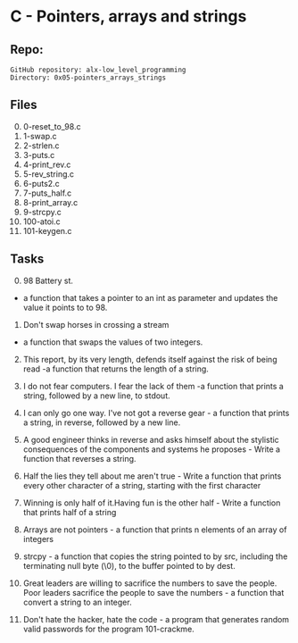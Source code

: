 # **C - Pointers, arrays and strings**

## Repo:

    GitHub repository: alx-low_level_programming
    Directory: 0x05-pointers_arrays_strings


## Files
 0. 0-reset_to_98.c
 1. 1-swap.c
 2. 2-strlen.c
 3. 3-puts.c
 4. 4-print_rev.c
 5. 5-rev_string.c
 6. 6-puts2.c
 7. 7-puts_half.c
 8. 8-print_array.c
 9. 9-strcpy.c
 10. 100-atoi.c
 11. 101-keygen.c

## Tasks
0. 98 Battery st.
 - a function that takes a pointer to an int as parameter and updates the value it points to to 98.

1. Don't swap horses in crossing a stream
 - a function that swaps the values of two integers.

2. This report, by its very length, defends itself against the risk of being read
 -a function that returns the length of a string.

3. I do not fear computers. I fear the lack of them
-a function that prints a string, followed by a new line, to stdout.

4. I can only go one way. I've not got a reverse gear - a function that prints a string, in reverse, followed by a new line.

5. A good engineer thinks in reverse and asks himself about the stylistic consequences of the components and systems he proposes - Write a function that reverses a string.

6. Half the lies they tell about me aren't true - Write a function that prints every other character of a string, starting with the first character

7. Winning is only half of it.Having fun is the other half - Write a function that prints half of a string

8. Arrays are not pointers - a function that prints n elements of an array of integers

9. strcpy - a function that copies the string pointed to by src, including the terminating null byte (\0), to the buffer pointed to by dest.

10. Great leaders are willing to sacrifice the numbers to save the people. Poor leaders sacrifice the people to save the numbers - a function that convert a string to an integer.

11. Don't hate the hacker, hate the code - a program that generates random valid passwords for the program 101-crackme.





